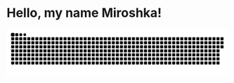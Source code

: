 
# Hello, my name Miroshka!

<p align="center">
 <img width="600" src="assets/github-snake.svg" alt="snake"/>
</p>
